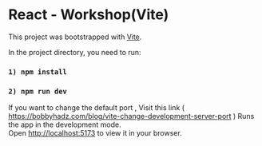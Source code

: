 # React - Workshop(Vite)

This project was bootstrapped with [Vite](https://vitejs.dev).

In the project directory, you need to run:
### `1) npm install`
### `2) npm run dev`
If you want to change the default port , Visit this link ( https://bobbyhadz.com/blog/vite-change-development-server-port )
Runs the app in the development mode.\
Open [http://localhost:5173](http://localhost:5173) to view it in your browser.